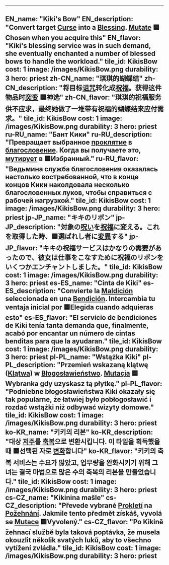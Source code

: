 ---

EN_name: "Kiki's Bow"
EN_description: "Convert target <u>Curse</u> into a <u>Blessing</u>. <u>Mutate</u> 🟦Chosen when you acquire this"
EN_flavor: "Kiki's blessing service was in such demand, she eventually enchanted a number of blessed bows to handle the workload."
tile_id: KikisBow
cost: 1
image: /images/KikisBow.png
durability: 3
hero: priest
zh-CN_name: "琪琪的蝴蝶结"
zh-CN_description: "将目标<u>诅咒</u>转化成<u>祝福</u>。获得这件物品时<u>突变</u> 🟦神选"
zh-CN_flavor: "琪琪的祝福服务供不应求，最终她做了一堆带有祝福的蝴蝶结来应付需求。"
tile_id: KikisBow
cost: 1
image: /images/KikisBow.png
durability: 3
hero: priest
ru-RU_name: "Бант Кики"
ru-RU_description: "Превращает выбранное <u>проклятие</u> в <u>благословение</u>. Когда вы получаете это, <u>мутирует</u> в 🟦Избранный."
ru-RU_flavor: "Ведьмина служба благословения оказалась настолько востребованной, что в конце концов Кики наколдовала несколько благословенных луков, чтобы справиться с рабочей нагрузкой."
tile_id: KikisBow
cost: 1
image: /images/KikisBow.png
durability: 3
hero: priest
jp-JP_name: "キキのリボン"
jp-JP_description: "対象の<u>呪い</u>を<u>祝福</u>に変える。これを取得した時、🟦選ばれし者に<u>変異</u>する"
jp-JP_flavor: "キキの祝福サービスはかなりの需要があったので、彼女は仕事をこなすために祝福のリボンをいくつかエンチャントしました。"
tile_id: KikisBow
cost: 1
image: /images/KikisBow.png
durability: 3
hero: priest
es-ES_name: "Cinta de Kiki"
es-ES_description: "Convierte la <u>Maldición</u> seleccionada en una <u>Bendición</u>. Intercambia tu ventaja inicial por 🟦Elegida cuando adquieras esto"
es-ES_flavor: "El servicio de bendiciones de Kiki tenía tanta demanda que, finalmente, acabó por encantar un número de cintas benditas para que la ayudaran."
tile_id: KikisBow
cost: 1
image: /images/KikisBow.png
durability: 3
hero: priest
pl-PL_name: "Wstążka Kiki"
pl-PL_description: "Przemień wskazaną klątwę (<u>Klątwa</u>) w <u>Błogosławieństwo</u>. <u>Mutacja</u> 🟦Wybranka gdy uzyskasz tą płytkę."
pl-PL_flavor: "Podniebne błogosławieństwa Kiki okazały się tak popularne, że łatwiej było pobłogosławić i rozdać wstążki niż odbywać wizyty domowe."
tile_id: KikisBow
cost: 1
image: /images/KikisBow.png
durability: 3
hero: priest
ko-KR_name: "키키의 리본"
ko-KR_description: "대상 <u>저주</u>를 <u>축복</u>으로 변환시킵니다. 이 타일을 획득했을 때 🟦선택된 자로 <u>변화</u>합니다"
ko-KR_flavor: "키키의 축복 서비스는 수요가 많았고, 업무량을 완화시키기 위해  그녀는 결국 마법으로 많은 수의 축복의 리본을 만들었습니다."
tile_id: KikisBow
cost: 1
image: /images/KikisBow.png
durability: 3
hero: priest
cs-CZ_name: "Kikinina mašle"
cs-CZ_description: "Převede vybrané <u>Prokletí</u> na <u>Požehnání</u>. Jakmile tento předmět získáš, vyvolá se <u>Mutace</u> 🟦Vyvolený."
cs-CZ_flavor: "Po Kikině žehnací službě byla taková poptávka, že musela okouzlit několik svatých luků, aby to všechno vytížení zvládla."
tile_id: KikisBow
cost: 1
image: /images/KikisBow.png
durability: 3
hero: priest
---